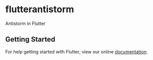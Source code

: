 # flutterantistorm

Antistorm in Flutter

## Getting Started

For help getting started with Flutter, view our online
[documentation](https://flutter.io/).
